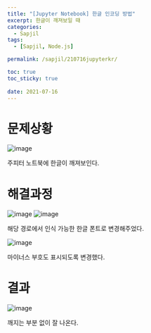 ```yaml
---
title: "[Jupyter Notebook] 한글 인코딩 방법"
excerpt: 한글이 깨져보일 때
categories:
  - Sapjil
tags:
  - [Sapjil, Node.js]

permalink: /sapjil/210716jupyterkr/

toc: true
toc_sticky: true
 
date: 2021-07-16
---
```


# 문제상황
![image](https://user-images.githubusercontent.com/49031232/125948109-a6d4a207-655a-4f2f-a37a-d4db30e7845a.png)

주피터 노트북에 한글이 깨져보인다.

# 해결과정
![image](https://user-images.githubusercontent.com/49031232/125948023-22ce33b7-697d-4132-a928-89a3cd437abf.png)
![image](https://user-images.githubusercontent.com/49031232/125948346-f6ce163c-47e3-446b-97c1-a51aae3872b6.png)

해당 경로에서 인식 가능한 한글 폰트로 변경해주었다.

![image](https://user-images.githubusercontent.com/49031232/125948681-678079c4-6d05-4016-9844-df3f8c1b1417.png)

마이너스 부호도 표시되도록 변경했다.

# 결과
![image](https://user-images.githubusercontent.com/49031232/125948750-0139059c-e468-42a8-806b-fcb2f29b775a.png)

깨지는 부분 없이 잘 나온다.
